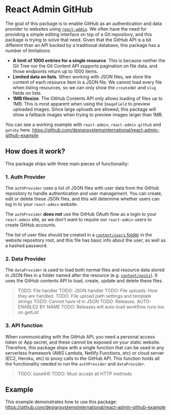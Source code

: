 # React Admin GitHub

The goal of this package is to enable GitHub as an authentication and data provider to websites using [`react-admin`](https://marmelab.com/react-admin/). We often have the need for providing a simple editing interface on top of a Git repository, and this package is trying to solve that need. Given that the GitHub API is a bit different than an API backed by a traditional database, this package has a number of limitations:

- **A limit of 1000 entries for a single resource**. This is because neither the Git Tree nor the Git Content API supports pagination on file data, and those endpoints return up to 1000 items.
- **Limited data on lists**. When working with JSON files, we store the content of each resource item in a JSON file. We cannot load every file when listing resources, so we can only show the `createdAt` and `slug` fields on lists.
- **1MB filesize**. The GitHub Contents API only allows loading of files up to 1MB. This is most apparent when using the `ImageField` to preview uploaded images. Since large uploads are allowed, this package will show a fallback images when trying to preview images larger than 1MB.

You can see a working example with `react-admin`, `react-admin-github` and `gatsby` here:
https://github.com/designsystemsinternational/react-admin-github-example

## How does it work?

This package ships with three main pieces of functionality:

### 1. Auth Provider

The `authProvider` uses a list of JSON files with user data from the GitHub repository to handle authentication and user management. You can create, edit or delete these JSON files, and this will determine whether users can log in to your `react-admin` website.

The `authProvider` **does not** use the GitHub OAuth flow as a login to your `react-admin` site, as we don't want to require our `react-admin` users to create GitHub accounts.

The list of user files should be created in a [`content/users` folder](https://github.com/designsystemsinternational/react-admin-github-example/tree/main/content/users) in the website repository root, and this file has basic info about the user, as well as a hashed password.

### 2. Data Provider

The `dataProvider` is used to load both normal files and resource data stored in JSON files in a folder named after the resource (e.g. [`content/posts`](https://github.com/designsystemsinternational/react-admin-github-example/tree/main/content/posts)). It uses the GitHub contents API to load, create, update and delete these files.

> TODO: File handler
> TODO: JSON handler
> TODO: File uploads: How they are handled.
> TODO: File upload path settings and template strings
> TODO: Cannot have id in JSON
> TODO: Releases. AUTO-ENABLED BY NAME
> TODO: Releases will auto-load workflow runs too on getList

### 3. API function

When communicating with the GitHub API, you need a personal access token or App secret, and these cannot be exposed on your static website. Therefore, this package ships with a single function that can be used in any serverless framework (AWS Lambda, Netlify Functions, etc) or cloud server (EC2, Heroku, etc) to proxy calls to the GitHub API. This function holds all the functionality needed to run the `authProvider` and `dataProvider`.

> TODO: base64!
> TODO: Must accept all HTTP methods

## Example

This example demonstrates how to use this package:
https://github.com/designsystemsinternational/react-admin-github-example
